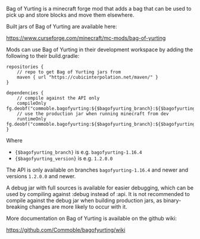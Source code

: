 Bag of Yurting is a minecraft forge mod that adds a bag that can be used to pick up and store blocks and move them elsewhere.

Built jars of Bag of Yurting are available here:

https://www.curseforge.com/minecraft/mc-mods/bag-of-yurting

Mods can use Bag of Yurting in their development workspace by adding the following to their build.gradle:

```
repositories {
	// repo to get Bag of Yurting jars from
	maven { url "https://cubicinterpolation.net/maven/" }
}

dependencies {
	// compile against the API only
	compileOnly fg.deobf("commoble.bagofyurting:${$bagofyurting_branch}:${$bagofyurting_version}:api")
	// use the production jar when running minecraft from dev
	runtimeOnly fg.deobf("commoble.bagofyurting:${$bagofyurting_branch}:${$bagofyurting_version}")
}
```

Where
* `{$bagofyurting_branch}` is e.g. `bagofyurting-1.16.4`
* `{$bagofyurting_version}` is e.g. `1.2.0.0`

The API is only available on branches `bagofyurting-1.16.4` and newer and versions `1.2.0.0` and newer.

A debug jar with full sources is available for easier debugging, which can be used by compiling against :debug instead of :api.
It is not recommended to compile against the debug jar when building production jars, as binary-breaking changes are more likely to occur with it.

More documentation on Bag of Yurting is available on the github wiki:

https://github.com/Commoble/bagofyurting/wiki